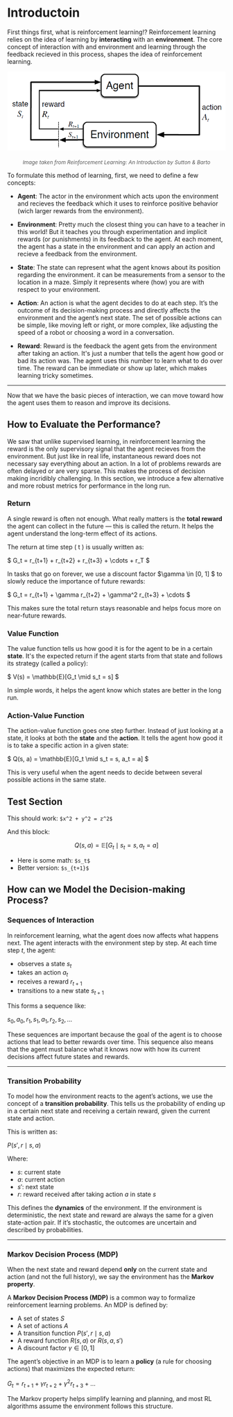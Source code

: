 # Introductoin

First things first, what is reinforcement learning!? Reinforcement learning relies on the idea of learning by **interacting** with an **environment**. The core concept of interaction with and environment and learning through the feedback recieved in this process, shapes the idea of reinforcement learning.

![Interaction](assets/introduction/rl_agent_interaction.png)
<div style="text-align: center;"><span style="font-size: 0.85em; color: #555;"><em>Image taken from Reinforcement Learning: An Introduction by Sutton & Barto</em></span></div>
<!-- <div style="text-align: center;">
  <img src="./assets/introduction/rl_agent_interaction.png" alt="The Model of Interaction between the Agent and the Environment" width="400"/>
  <div style="font-size: 0.8em; color: #555; margin-top: 5px;">
        Image taken from Reinforcement Learning: An Introduction by Richard S. Sutton and Andrew G. Barto
  </div>
</div> -->

To formulate this method of learning, first, we need to define a few concepts: 

* **Agent**: The actor in the environment which acts upon the environment and recieves the feedback which it uses to reinforce positive behavior (wich larger rewards from the environment).

* **Environment**: Pretty much the closest thing you can have to a teacher in this world! But it teaches you through experimentation and implicit rewards (or punishments) in its feedback to the agent. At each moment, the agent has a state in the environment and can apply an action and recieve a feedback from the environment.

* **State**: The state can represent what the agent knows about its position regarding the environment. it can be measurements from a sensor to the location in a maze. Simply it represents where (how) you are with respect to your environment.

* **Action**: An action is what the agent decides to do at each step. It’s the outcome of its decision-making process and directly affects the environment and the agent’s next state. The set of possible actions can be simple, like moving left or right, or more complex, like adjusting the speed of a robot or choosing a word in a conversation.

* **Reward**: Reward is the feedback the agent gets from the environment after taking an action. It's just a number that tells the agent how good or bad its action was. The agent uses this number to learn what to do over time. The reward can be immediate or show up later, which makes learning tricky sometimes.

---

Now that we have the basic pieces of interaction, we can move toward how the agent uses them to reason and improve its decisions.

## How to Evaluate the Performance?
We saw that unlike supervised learning, in reinforcement learning the reward is the only supervisory signal that the agent recieves from the environment. But just like in real life, instantaneous reward does not necessary say everything about an action. In a lot of problems rewards are often delayed or are very sparse. This makes the process of decision making incridibly challenging. In this section, we introduce a few alternative and more robust metrics for performance in the long run.
### Return

A single reward is often not enough. What really matters is the **total reward** the agent can collect in the future — this is called the return. It helps the agent understand the long-term effect of its actions.

The return at time step \( t \) is usually written as:

$
G_t = r_{t+1} + r_{t+2} + r_{t+3} + \cdots + r_T
$

In tasks that go on forever, we use a discount factor $\gamma \in [0, 1] $ to slowly reduce the importance of future rewards:

$
G_t = r_{t+1} + \gamma r_{t+2} + \gamma^2 r_{t+3} + \cdots
$

This makes sure the total return stays reasonable and helps focus more on near-future rewards.

### Value Function

The value function tells us how good it is for the agent to be in a certain **state**. It's the expected return if the agent starts from that state and follows its strategy (called a policy):

$
V(s) = \mathbb{E}[G_t \mid s_t = s]
$

In simple words, it helps the agent know which states are better in the long run.

### Action-Value Function

The action-value function goes one step further. Instead of just looking at a state, it looks at both the **state** and the **action**. It tells the agent how good it is to take a specific action in a given state:

$
Q(s, a) = \mathbb{E}[G_t \mid s_t = s, a_t = a]
$

This is very useful when the agent needs to decide between several possible actions in the same state. 

## Test Section

This should work: `$x^2 + y^2 = z^2$`

And this block:

$$
Q(s, a) = \mathbb{E}[G_t \mid s_t = s, a_t = a]
$$

- Here is some math: `$s_t$`
- Better version: `$s_{t+1}$`

## How can we Model the Decision-making Process?

### Sequences of Interaction
In reinforcement learning, what the agent does now affects what happens next. The agent interacts with the environment step by step. At each time step $t$, the agent:

- observes a state $s_t$
- takes an action $a_t$
- receives a reward $r_{t+1}$
- transitions to a new state $s_{t+1}$

This forms a sequence like:

$s_0, a_0, r_1, s_1, a_1, r_2, s_2, \dots$

These sequences are important because the goal of the agent is to choose actions that lead to better rewards over time. This sequence also means that the agent must balance what it knows now with how its current decisions affect future states and rewards.

---

### Transition Probability

To model how the environment reacts to the agent’s actions, we use the concept of a **transition probability**. This tells us the probability of ending up in a certain next state and receiving a certain reward, given the current state and action.

This is written as:

$P(s', r \mid s, a)$ 

Where:

- $s$: current state  
- $a$: current action  
- $s'$: next state  
- $r$: reward received after taking action $a$ in state $s$

This defines the **dynamics** of the environment. If the environment is deterministic, the next state and reward are always the same for a given state-action pair. If it’s stochastic, the outcomes are uncertain and described by probabilities.

---

### Markov Decision Process (MDP)

When the next state and reward depend **only** on the current state and action (and not the full history), we say the environment has the **Markov property**.

A **Markov Decision Process (MDP)** is a common way to formalize reinforcement learning problems. An MDP is defined by:

- A set of states $S$
- A set of actions $A$
- A transition function $P(s', r \mid s, a)$
- A reward function $R(s, a)$ or $R(s, a, s')$
- A discount factor $\gamma \in [0, 1]$

The agent’s objective in an MDP is to learn a **policy** (a rule for choosing actions) that maximizes the expected return:

$G_t = r_{t+1} + \gamma r_{t+2} + \gamma^2 r_{t+3} + \dots$

The Markov property helps simplify learning and planning, and most RL algorithms assume the environment follows this structure.
